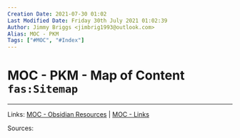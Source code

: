```yaml
---
Creation Date: 2021-07-30 01:02
Last Modified Date: Friday 30th July 2021 01:02:39
Author: Jimmy Briggs <jimbrig1993@outlook.com>
Alias: MOC - PKM
Tags: ["#MOC", "#Index"]
---
```


# MOC - PKM - Map of Content `fas:Sitemap`

***

Links:  [MOC - Obsidian Resources](MOC%20-%20Obsidian%20Resources.md) | [MOC - Links](MOC%20-%20Links.md)

Sources:


